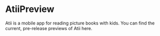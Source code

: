 AtiiPreview
===========

Atii is a mobile app for reading picture books with kids. You can find the current, pre-release previews of Atii here.